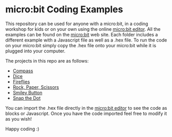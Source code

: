 # micro:bit Coding Examples

This repository can be used for anyone with a micro:bit, in a coding workshop for kids or on your own using the online [micro:bit editor](https://makecode.microbit.org/). All the examples can be found on the [micro:bit](https://microbit.org/code/) web site. Each folder includes a different example with a Javascript file as well as a .hex file. To run the code on your micro:bit simply copy the .hex file onto your micro:bit while it is plugged into your computer.

The projects in this repo are as follows:

- [Compass](https://makecode.microbit.org/projects/compass)
- [Dice](https://makecode.microbit.org/projects/dice)
- [Fireflies](https://makecode.microbit.org/projects/fireflies)
- [Rock, Paper, Scissors](https://makecode.microbit.org/projects/rock-paper-scissors)
- [Smiley Button](https://makecode.microbit.org/projects/smiley-buttons)
- [Snap the Dot](https://makecode.microbit.org/projects/snap-the-dot)

You can import the .hex file directly in the [micro:bit editor](https://makecode.microbit.org/) to see the code as blocks or Javascript. Once you have the code imported feel free to modify it as you wish!

Happy coding :)

